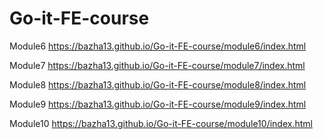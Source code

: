 # Go-it-FE-course
Module6 https://bazha13.github.io/Go-it-FE-course/module6/index.html

Module7 https://bazha13.github.io/Go-it-FE-course/module7/index.html

Module8 https://bazha13.github.io/Go-it-FE-course/module8/index.html

Module9 https://bazha13.github.io/Go-it-FE-course/module9/index.html

Module10 https://bazha13.github.io/Go-it-FE-course/module10/index.html

